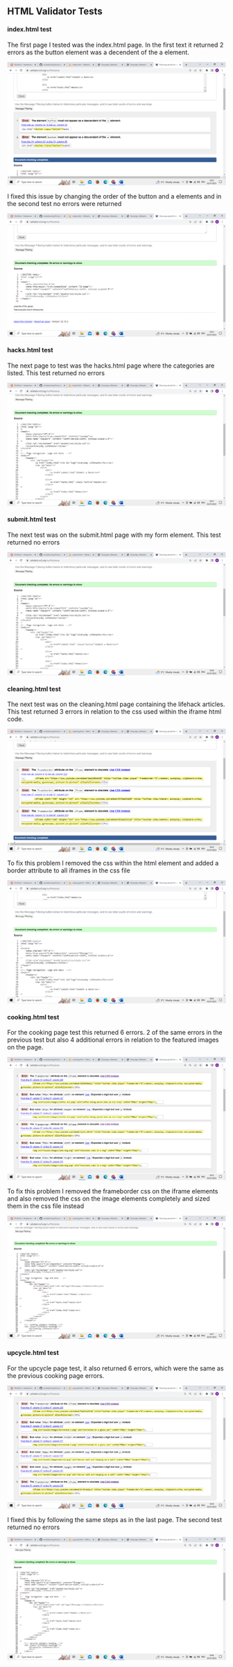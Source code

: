 ## HTML Validator Tests

#### index.html test

The first page I tested was the index.html page. In the first text it returned 2 errors as the button element was a decendent of the a element.

![screenshot of first HTML validator test result](documentation/index-html-test.png)

I fixed this issue by changing the order of the button and a elements and in the second test no errors were returned

![screenshot of second HTML validator test result](documentation/index-html-test-2.png)

#### hacks.html test

The next page to test was the hacks.html page where the categories are listed. This test returned no errors

![screenshot of first HTML validator test result on hacks page](documentation/hacks-html-test-1.png)

#### submit.html test

The next test was on the submit.html page with my form element. This test returned no errors

![screenshot of first HTML validator test result on submit page](documentation/submit-html-test-1.png)

#### cleaning.html test

The next test was on the cleaning.html page containing the lifehack articles. This test returned 3 errors in relation to the css used within the iframe html code.

![screenshot of first HTML validator test result on cleaning page](documentation/cleaning-html-test-1.png)

To fix this problem I removed the css within the html element and added a border attribute to all iframes in the css file

![screenshot of second HTML validator test result on cleaning page](documentation/cleaning-html-test-2.png)

#### cooking.html test

For the cooking page test this returned 6 errors. 2 of the same errors in the previous test but also 4 additional errors in relation to the featured images on the page. 

![screenshot of first HTML validator test result on cooking page](documentation/cooking-html-test-1.png)

To fix this problem I removed the frameborder css on the iframe elements and also removed the css on the image elements completely and sized them in the css file instead

![screenshot of second HTML validator test result on cooking page](documentation/cooking-html-test-2.png)

#### upcycle.html test

For the upcycle page test, it also returned 6 errors, which were the same as the previous cooking page errors.

![screenshot of first HTML validator test result on upcycle page](documentation/upcycle-html-test-1.png)

I fixed this by following the same steps as in the last page. The second test returned no errors

![screenshot of second HTML validator test result on upcycle page](documentation/upcycle-html-test-2.png)
